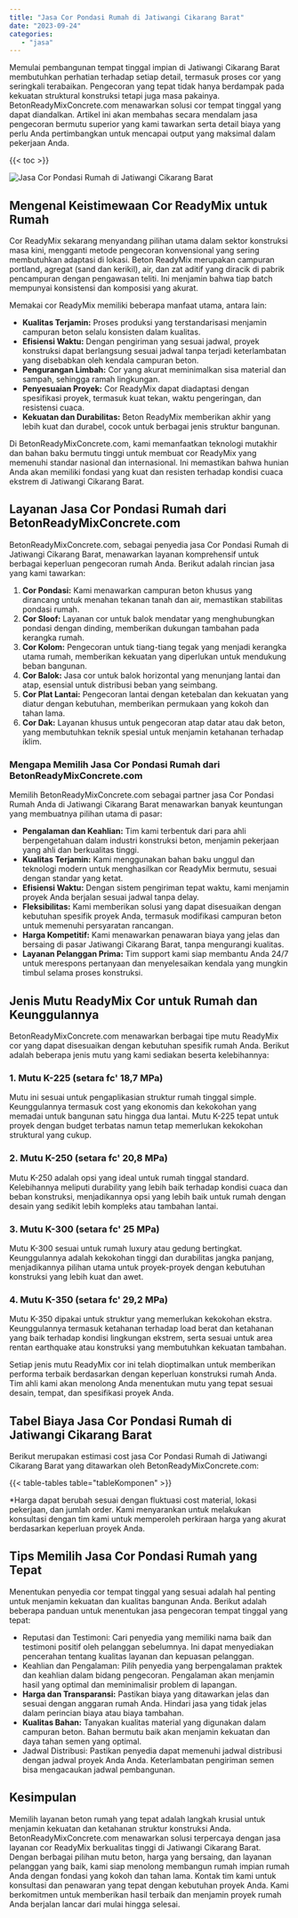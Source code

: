 ```yaml
---
title: "Jasa Cor Pondasi Rumah di Jatiwangi Cikarang Barat"
date: "2023-09-24"
categories: 
   - "jasa"
---
```


Memulai pembangunan tempat tinggal impian di Jatiwangi Cikarang Barat membutuhkan perhatian terhadap setiap detail, termasuk proses cor yang seringkali terabaikan. Pengecoran yang tepat tidak hanya berdampak pada kekuatan struktural konstruksi tetapi juga masa pakainya. BetonReadyMixConcrete.com menawarkan solusi cor tempat tinggal yang dapat diandalkan. Artikel ini akan membahas secara mendalam jasa pengecoran bermutu superior yang kami tawarkan serta detail biaya yang perlu Anda pertimbangkan untuk mencapai output yang maksimal dalam pekerjaan Anda.

{{< toc >}}

![Jasa Cor Pondasi Rumah di Jatiwangi Cikarang Barat](https://betoncor8.github.io/cor/harga-beton-readymix-concrete%20(6).png)

## Mengenal Keistimewaan Cor ReadyMix untuk Rumah

Cor ReadyMix sekarang menyandang pilihan utama dalam sektor konstruksi masa kini, mengganti metode pengecoran konvensional yang sering membutuhkan adaptasi di lokasi. Beton ReadyMix merupakan campuran portland, agregat (sand dan kerikil), air, dan zat aditif yang diracik di pabrik pencampuran dengan pengawasan teliti. Ini menjamin bahwa tiap batch mempunyai konsistensi dan komposisi yang akurat.

Memakai cor ReadyMix memiliki beberapa manfaat utama, antara lain:

- **Kualitas Terjamin:** Proses produksi yang terstandarisasi menjamin campuran beton selalu konsisten dalam kualitas.
- **Efisiensi Waktu:** Dengan pengiriman yang sesuai jadwal, proyek konstruksi dapat berlangsung sesuai jadwal tanpa terjadi keterlambatan yang disebabkan oleh kendala campuran beton.
- **Pengurangan Limbah:** Cor yang akurat meminimalkan sisa material dan sampah, sehingga ramah lingkungan.
- **Penyesuaian Proyek:** Cor ReadyMix dapat diadaptasi dengan spesifikasi proyek, termasuk kuat tekan, waktu pengeringan, dan resistensi cuaca.
- **Kekuatan dan Durabilitas:** Beton ReadyMix memberikan akhir yang lebih kuat dan durabel, cocok untuk berbagai jenis struktur bangunan.

Di BetonReadyMixConcrete.com, kami memanfaatkan teknologi mutakhir dan bahan baku bermutu tinggi untuk membuat cor ReadyMix yang memenuhi standar nasional dan internasional. Ini memastikan bahwa hunian Anda akan memiliki fondasi yang kuat dan resisten terhadap kondisi cuaca ekstrem di Jatiwangi Cikarang Barat.

## Layanan Jasa Cor Pondasi Rumah dari BetonReadyMixConcrete.com

BetonReadyMixConcrete.com, sebagai penyedia jasa Cor Pondasi Rumah di Jatiwangi Cikarang Barat, menawarkan layanan komprehensif untuk berbagai keperluan pengecoran rumah Anda. Berikut adalah rincian jasa yang kami tawarkan:

1. **Cor Pondasi:** Kami menawarkan campuran beton khusus yang dirancang untuk menahan tekanan tanah dan air, memastikan stabilitas pondasi rumah.
2. **Cor Sloof:** Layanan cor untuk balok mendatar yang menghubungkan pondasi dengan dinding, memberikan dukungan tambahan pada kerangka rumah.
3. **Cor Kolom:** Pengecoran untuk tiang-tiang tegak yang menjadi kerangka utama rumah, memberikan kekuatan yang diperlukan untuk mendukung beban bangunan.
4. **Cor Balok:** Jasa cor untuk balok horizontal yang menunjang lantai dan atap, esensial untuk distribusi beban yang seimbang.
5. **Cor Plat Lantai:** Pengecoran lantai dengan ketebalan dan kekuatan yang diatur dengan kebutuhan, memberikan permukaan yang kokoh dan tahan lama.
6. **Cor Dak:** Layanan khusus untuk pengecoran atap datar atau dak beton, yang membutuhkan teknik spesial untuk menjamin ketahanan terhadap iklim.

### Mengapa Memilih Jasa Cor Pondasi Rumah dari BetonReadyMixConcrete.com

Memilih BetonReadyMixConcrete.com sebagai partner jasa Cor Pondasi Rumah Anda di Jatiwangi Cikarang Barat menawarkan banyak keuntungan yang membuatnya pilihan utama di pasar:

- **Pengalaman dan Keahlian:** Tim kami terbentuk dari para ahli berpengetahuan dalam industri konstruksi beton, menjamin pekerjaan yang ahli dan berkualitas tinggi.
- **Kualitas Terjamin:** Kami menggunakan bahan baku unggul dan teknologi modern untuk menghasilkan cor ReadyMix bermutu, sesuai dengan standar yang ketat.
- **Efisiensi Waktu:** Dengan sistem pengiriman tepat waktu, kami menjamin proyek Anda berjalan sesuai jadwal tanpa delay.
- **Fleksibilitas:** Kami memberikan solusi yang dapat disesuaikan dengan kebutuhan spesifik proyek Anda, termasuk modifikasi campuran beton untuk memenuhi persyaratan rancangan.
- **Harga Kompetitif:** Kami menawarkan penawaran biaya yang jelas dan bersaing di pasar Jatiwangi Cikarang Barat, tanpa mengurangi kualitas.
- **Layanan Pelanggan Prima:** Tim support kami siap membantu Anda 24/7 untuk merespons pertanyaan dan menyelesaikan kendala yang mungkin timbul selama proses konstruksi.

## Jenis Mutu ReadyMix Cor untuk Rumah dan Keunggulannya

BetonReadyMixConcrete.com menawarkan berbagai tipe mutu ReadyMix cor yang dapat disesuaikan dengan kebutuhan spesifik rumah Anda. Berikut adalah beberapa jenis mutu yang kami sediakan beserta kelebihannya:

### 1\. Mutu K-225 (setara fc' 18,7 MPa)

Mutu ini sesuai untuk pengaplikasian struktur rumah tinggal simple. Keunggulannya termasuk cost yang ekonomis dan kekokohan yang memadai untuk bangunan satu hingga dua lantai. Mutu K-225 tepat untuk proyek dengan budget terbatas namun tetap memerlukan kekokohan struktural yang cukup.

### 2\. Mutu K-250 (setara fc' 20,8 MPa)

Mutu K-250 adalah opsi yang ideal untuk rumah tinggal standard. Kelebihannya meliputi durability yang lebih baik terhadap kondisi cuaca dan beban konstruksi, menjadikannya opsi yang lebih baik untuk rumah dengan desain yang sedikit lebih kompleks atau tambahan lantai.

### 3\. Mutu K-300 (setara fc' 25 MPa)

Mutu K-300 sesuai untuk rumah luxury atau gedung bertingkat. Keunggulannya adalah kekokohan tinggi dan durabilitas jangka panjang, menjadikannya pilihan utama untuk proyek-proyek dengan kebutuhan konstruksi yang lebih kuat dan awet.

### 4\. Mutu K-350 (setara fc' 29,2 MPa)

Mutu K-350 dipakai untuk struktur yang memerlukan kekokohan ekstra. Keunggulannya termasuk ketahanan terhadap load berat dan ketahanan yang baik terhadap kondisi lingkungan ekstrem, serta sesuai untuk area rentan earthquake atau konstruksi yang membutuhkan kekuatan tambahan.

Setiap jenis mutu ReadyMix cor ini telah dioptimalkan untuk memberikan performa terbaik berdasarkan dengan keperluan konstruksi rumah Anda. Tim ahli kami akan menolong Anda menentukan mutu yang tepat sesuai desain, tempat, dan spesifikasi proyek Anda.

## Tabel Biaya Jasa Cor Pondasi Rumah di Jatiwangi Cikarang Barat

Berikut merupakan estimasi cost jasa Cor Pondasi Rumah di Jatiwangi Cikarang Barat yang ditawarkan oleh BetonReadyMixConcrete.com:

{{< table-tables table="tableKomponen" >}}

\*Harga dapat berubah sesuai dengan fluktuasi cost material, lokasi pekerjaan, dan jumlah order. Kami menyarankan untuk melakukan konsultasi dengan tim kami untuk memperoleh perkiraan harga yang akurat berdasarkan keperluan proyek Anda.

## Tips Memilih Jasa Cor Pondasi Rumah yang Tepat

Menentukan penyedia cor tempat tinggal yang sesuai adalah hal penting untuk menjamin kekuatan dan kualitas bangunan Anda. Berikut adalah beberapa panduan untuk menentukan jasa pengecoran tempat tinggal yang tepat:

- Reputasi dan Testimoni: Cari penyedia yang memiliki nama baik dan testimoni positif oleh pelanggan sebelumnya. Ini dapat menyediakan pencerahan tentang kualitas layanan dan kepuasan pelanggan.
- Keahlian dan Pengalaman: Pilih penyedia yang berpengalaman praktek dan keahlian dalam bidang pengecoran. Pengalaman akan menjamin hasil yang optimal dan meminimalisir problem di lapangan.
- **Harga dan Transparansi:** Pastikan biaya yang ditawarkan jelas dan sesuai dengan anggaran rumah Anda. Hindari jasa yang tidak jelas dalam perincian biaya atau biaya tambahan.
- **Kualitas Bahan:** Tanyakan kualitas material yang digunakan dalam campuran beton. Bahan bermutu baik akan menjamin kekuatan dan daya tahan semen yang optimal.
- Jadwal Distribusi: Pastikan penyedia dapat memenuhi jadwal distribusi dengan jadwal proyek Anda Anda. Keterlambatan pengiriman semen bisa mengacaukan jadwal pembangunan.

## Kesimpulan

Memilih layanan beton rumah yang tepat adalah langkah krusial untuk menjamin kekuatan dan ketahanan struktur konstruksi Anda. BetonReadyMixConcrete.com menawarkan solusi terpercaya dengan jasa layanan cor ReadyMix berkualitas tinggi di Jatiwangi Cikarang Barat. Dengan berbagai pilihan mutu beton, harga yang bersaing, dan layanan pelanggan yang baik, kami siap menolong membangun rumah impian rumah Anda dengan fondasi yang kokoh dan tahan lama. Kontak tim kami untuk konsultasi dan penawaran yang tepat dengan kebutuhan proyek Anda. Kami berkomitmen untuk memberikan hasil terbaik dan menjamin proyek rumah Anda berjalan lancar dari mulai hingga selesai.
